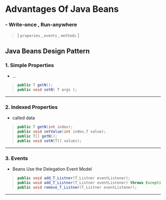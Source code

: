 # Advantages Of Java Beans

### - Write-once , Run-anywhere
> [ `properies` , `events` , `methods` ]

## Java Beans Design Pattern    
### 1. Simple Properties
- ...
> ```java
> public T getN();
> public void setN( T args );
>```
****

### 2. Indexed Properties
- called data
> ```java
> public T getN(int index);
> public void setValue(int index,T value);
> public T[] getN();
> public void setN(T[] values);
>
>```
****

### 3. Events
- Beans Use the Delegation Event Model
> ```java
> public void add_T_Listner(T_Listner eventListener);
> public void add_T_Listner(T_Listner eventListener) throws Exception;
> public void remove_T_Listner(T_Listner eventListener);
>```
>
****  

